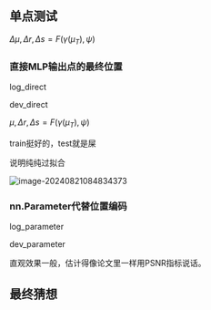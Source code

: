 ## 单点测试

$\Delta \mu, \Delta r, \Delta s = F(\gamma(\mu_T), \psi)$

### 直接MLP输出点的最终位置

log_direct

dev_direct



$\mu, \Delta r, \Delta s = F(\gamma(\mu_T), \psi)$

train挺好的，test就是屎

说明纯纯过拟合

![image-20240821084834373](https://cdn.jsdelivr.net/gh/sword4869/pic1@main/images/202408231650082.png)

### nn.Parameter代替位置编码

log_parameter

dev_parameter



直观效果一般，估计得像论文里一样用PSNR指标说话。

## 最终猜想